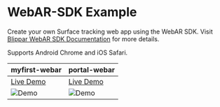 # WebAR-SDK Example

Create your own Surface tracking web app using the WebAR SDK. Visit [Blippar WebAR SDK Documentation](https://support.blippar.com/hc/en-us/categories/4407844755347-Blippar-WebAR-SDK-Documentation-) for more details.

Supports Android Chrome and iOS Safari.


| myfirst-webar  | portal-webar |
| ------------- | ------------- |
| [Live Demo][myfirst-webar-demo-url]  | [Live Demo][portal-webar-demo-url]  |
|![Demo][myfirst-webar-demo-gif]  | ![Demo][portal-webar-demo-gif]  |


[myfirst-webar-demo-url]: https://webar-sdk.blippar.com/webar-sdk-example/myfirst-webar/index.html "Live Demo"
[myfirst-webar-demo-gif]: https://webar-sdk.blippar.com/webar-sdk-example/demo-gif/myfirst_webar_screen.gif "myfirst-webar"

[portal-webar-demo-url]: https://webar-sdk.blippar.com/webar-sdk-example/portal-webar/index.html "Live Demo"
[portal-webar-demo-gif]: https://webar-sdk.blippar.com/webar-sdk-example/demo-gif/short_portal_demo_screen_4.gif "portal-webar"

